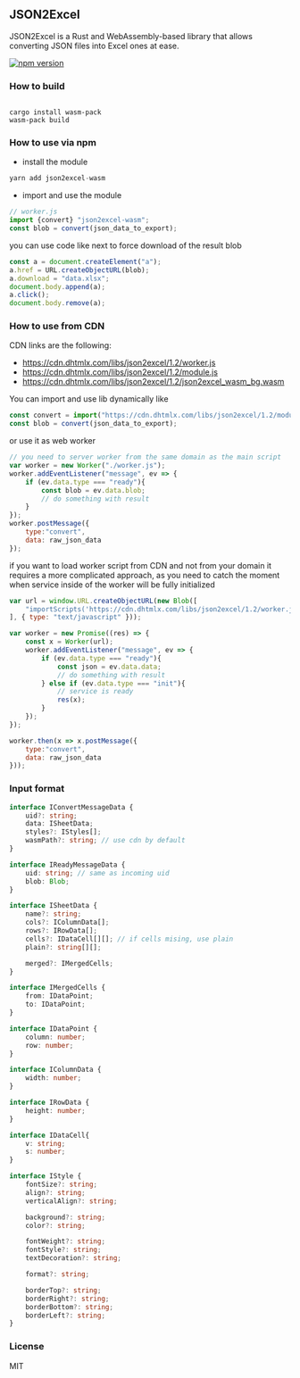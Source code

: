 JSON2Excel 
--------------

JSON2Excel is a Rust and WebAssembly-based library that allows converting JSON files into Excel ones at ease.

[![npm version](https://badge.fury.io/js/json2excel-wasm.svg)](https://badge.fury.io/js/json2excel-wasm) 

### How to build

```

cargo install wasm-pack
wasm-pack build
```

### How to use via npm

- install the module

```js
yarn add json2excel-wasm
```
- import and use the module

```js
// worker.js
import {convert} "json2excel-wasm";
const blob = convert(json_data_to_export);
```

you can use code like next to force download of the result blob

```js
const a = document.createElement("a");
a.href = URL.createObjectURL(blob);
a.download = "data.xlsx";
document.body.append(a);
a.click();
document.body.remove(a);
```

### How to use from CDN

CDN links are the following:

- https://cdn.dhtmlx.com/libs/json2excel/1.2/worker.js 
- https://cdn.dhtmlx.com/libs/json2excel/1.2/module.js 
- https://cdn.dhtmlx.com/libs/json2excel/1.2/json2excel_wasm_bg.wasm

You can import and use lib dynamically like 

```js
const convert = import("https://cdn.dhtmlx.com/libs/json2excel/1.2/module.js");
const blob = convert(json_data_to_export);
```

or use it as web worker

```js
// you need to server worker from the same domain as the main script
var worker = new Worker("./worker.js"); 
worker.addEventListener("message", ev => {
    if (ev.data.type === "ready"){
        const blob = ev.data.blob;
        // do something with result
    }
});
worker.postMessage({
    type:"convert",
    data: raw_json_data
});
```

if you want to load worker script from CDN and not from your domain it requires a more complicated approach, as you need to catch the moment when service inside of the worker will be fully initialized

```js
var url = window.URL.createObjectURL(new Blob([
    "importScripts('https://cdn.dhtmlx.com/libs/json2excel/1.2/worker.js');"
], { type: "text/javascript" }));

var worker = new Promise((res) => {
    const x = Worker(url); 
    worker.addEventListener("message", ev => {
        if (ev.data.type === "ready"){
            const json = ev.data.data;
            // do something with result
        } else if (ev.data.type === "init"){
            // service is ready
            res(x);
        }
    });
});

worker.then(x => x.postMessage({
    type:"convert",
    data: raw_json_data
}));
```


### Input format

```ts
interface IConvertMessageData {
    uid?: string;
    data: ISheetData;
    styles?: IStyles[];
    wasmPath?: string; // use cdn by default
}

interface IReadyMessageData {
    uid: string; // same as incoming uid
    blob: Blob;
}

interface ISheetData {
    name?: string;
    cols?: IColumnData[];
    rows?: IRowData[];
    cells?: IDataCell[][]; // if cells mising, use plain
    plain?: string[][];

    merged?: IMergedCells;
}

interface IMergedCells {
    from: IDataPoint;
    to: IDataPoint;
}

interface IDataPoint {
    column: number; 
    row: number;
}

interface IColumnData {
    width: number;
}

interface IRowData {
    height: number;
}

interface IDataCell{
    v: string;
    s: number;
}

interface IStyle {
    fontSize?: string;
    align?: string;
    verticalAlign?: string;

    background?: string;
    color?: string;

    fontWeight?: string;
    fontStyle?: string;
    textDecoration?: string;

    format?: string;

    borderTop?: string;
    borderRight?: string;
    borderBottom?: string;
    borderLeft?: string;
}
```


### License 

MIT
